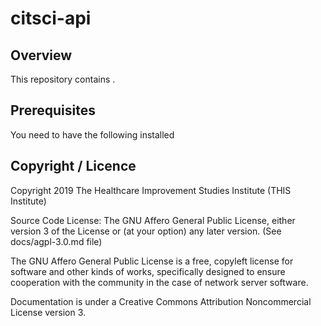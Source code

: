 # citsci-api

## Overview

This repository contains . 


## Prerequisites
You need to have the following installed


## Copyright / Licence

Copyright 2019 The Healthcare Improvement Studies Institute (THIS Institute)

Source Code License: The GNU Affero General Public License, either version 3 of the License or (at your option) any later version. (See docs/agpl-3.0.md file)

The GNU Affero General Public License is a free, copyleft license for software and other kinds of works, specifically designed to ensure 
cooperation with the community in the case of network server software.

Documentation is under a Creative Commons Attribution Noncommercial License version 3.